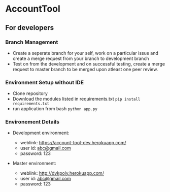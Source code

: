 # AccountTool

## For developers

### Branch Management
 - Create a seperate branch for your self, work on a particular issue and create a merge request from your branch to development branch
 - Test on from the development and on successful testing, create a merge request to master branch to be merged upon atleast one peer review.

### Environment Setup without IDE
 - Clone repository
 - Download the modules listed in requirements.txt ``` pip install requirements.txt ``` 
 - run application from bash ``` python app.py ```

### Environement Details
 - Development environment: 
   - weblink: https://account-tool-dev.herokuapp.com/
   - user id: abc@gmail.com
   - password: 123
   
 - Master environment: 
   - weblink: http://dvkpoly.herokuapp.com/
   - user id: abc@gmail.com
   - password: 123
